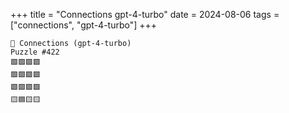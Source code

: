 +++
title = "Connections gpt-4-turbo"
date = 2024-08-06
tags = ["connections", "gpt-4-turbo"]
+++

```text
🤖 Connections (gpt-4-turbo) 
Puzzle #422
🟩🟩🟪🟩
🟩🟩🟪🟩
🟩🟩🟪🟩
🟨🟦🟨🟨
```
